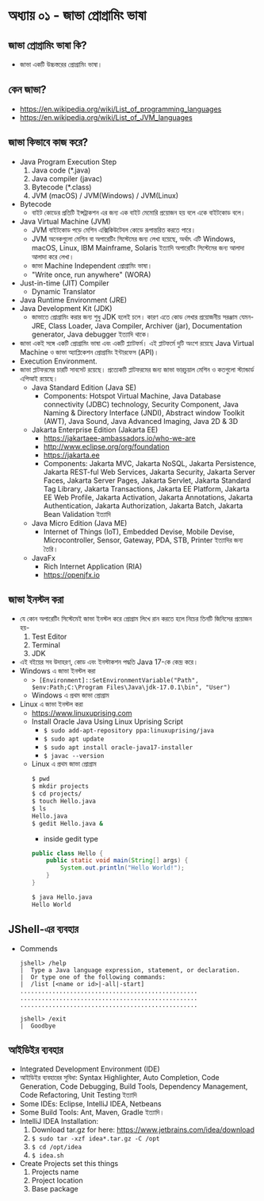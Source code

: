 # অধ্যায় ০১ - জাভা প্রোগ্রামিং ভাষা

## জাভা প্রোগ্রামিং ভাষা কি?

- জাভা একটি উচ্চস্তরের প্রোগ্রামিং ভাষা।

## কেন জাভা?

- https://en.wikipedia.org/wiki/List_of_programming_languages
- https://en.wikipedia.org/wiki/List_of_JVM_languages

## জাভা কিভাবে কাজ করে?

- Java Program Execution Step
  1. Java code (\*.java)
  2. Java compiler (javac)
  3. Bytecode (\*.class)
  4. JVM (macOS) / JVM(Windows) / JVM(Linux)
- Bytecode
  - বাইট কোডের প্রতিটি ইন্সট্রাকশন এর জন্য এক বাইট মেমোরি প্রয়োজন হয় বলে একে বাইটকোড বলে।
- Java Virtual Machine (JVM)
  - JVM বাইটকোড পড়ে মেশিন এক্সিকিউটেবল কোডে রূপান্তরিত করতে পারে।
  - JVM অনেকগুলো মেশিন বা অপারেটিং সিস্টেমের জন্য লেখা হয়েছে, অর্থাৎ এটি Windows, macOS, Linux, IBM Mainframe, Solaris ইত্যাদি অপারেটিং সিস্টেমের জন্য আলাদা আলাদা করে লেখা।
  - জাভা Machine Independent প্রোগ্রামিং ভাষা।
  - "Write once, run anywhere" (WORA)
- Just-in-time (JIT) Compiler
  - Dynamic Translator
- Java Runtime Environment (JRE)
- Java Development Kit (JDK)
  - জাভাতে প্রোগ্রামিং করার জন্য শুধু JDK হলেই চলে। কারণ এতে কোড লেখার প্রয়োজনীয় সরঞ্জাম যেমন- JRE, Class Loader, Java Compiler, Archiver (jar), Documentation generator, Java debugger ইত্যাদি থাকে।
- জাভা একই সঙ্গে একটি প্রোগ্রামিং ভাষা এবং একটি প্ল্যাটফর্ম। এই প্লাটফর্মে দুটি অংশে রয়েছে Java Virtual Machine ও জাভা অ্যাপ্লিকেশন প্রোগ্রামিং ইন্টারফেস (API)।
- Execution Environment.
- জাভা প্লাটফরমের চারটি সাবসেট রয়েছে। প্রত্যেকটি প্লাটফরমের জন্য জাভা ভারচুয়াল মেশিন ও কতগুলো স্ট্যান্ডার্ড এপিআই রয়েছে।
  - Java Standard Edition (Java SE)
    - Components: Hotspot Virtual Machine, Java Database connectivity (JDBC) technology, Security Component, Java Naming & Directory Interface (JNDI), Abstract window Toolkit (AWT), Java Sound, Java Advanced Imaging, Java 2D & 3D
  - Jakarta Enterprise Edition (Jakarta EE)
    - https://jakartaee-ambassadors.io/who-we-are
    - http://www.eclipse.org/org/foundation
    - https://jakarta.ee
    - Components: Jakarta MVC, Jakarta NoSQL, Jakarta Persistence, Jakarta REST-ful Web Services, Jakarta Security, Jakarta Server Faces, Jakarta Server Pages, Jakarta Servlet, Jakarta Standard Tag Library, Jakarta Transactions, Jakarta EE Platform, Jakarta EE Web Profile, Jakarta Activation, Jakarta Annotations, Jakarta Authentication, Jakarta Authorization, Jakarta Batch, Jakarta Bean Validation ইত্যাদি
  - Java Micro Edition (Java ME)
    - Internet of Things (IoT), Embedded Devise, Mobile Devise, Microcontroller, Sensor, Gateway, PDA, STB, Printer ইত্যাদির জন্য তৈরি।
  - JavaFx
    - Rich Internet Application (RIA)
    - https://openjfx.io

## জাভা ইনস্টল করা

- যে কোন অপারেটিং সিস্টেমেই জাভা ইনস্টল করে প্রোগ্রাম লিখে রান করতে হলে নিচের তিনটি জিনিসের প্রয়োজন হয়-
  1. Test Editor
  2. Terminal
  3. JDK
- এই বইয়ের সব উদাহরণ, কোড এবং ইনস্টাকশন পদ্ধতি Java 17-কে কেন্দ্র করে।
- Windows এ জাভা ইনস্টল করা
  - `> [Environment]::SetEnvironmentVariable("Path", $env:Path;C:\Program Files\Java\jdk-17.0.1\bin", "User")`
  - Windows এ প্রথম জাভা প্রোগ্রাম
- Linux এ জাভা ইনস্টল করা‌
  - https://www.linuxuprising.com
  - Install Oracle Java Using Linux Uprising Script
    - `$ sudo add-apt-repository ppa:linuxuprising/java`
    - `$ sudo apt update`
    - `$ sudo apt install oracle-java17-installer`
    - `$ javac --version`
  - Linux এ প্রথম জাভা প্রোগ্রাম
    ```bash
    $ pwd
    $ mkdir projects
    $ cd projects/
    $ touch Hello.java
    $ ls
    Hello.java
    $ gedit Hello.java &
    ```
    - inside gedit type
    ```java
    public class Hello {
        public static void main(String[] args) {
            System.out.println("Hello World!");
        }
    }
    ```
    ```bash
    $ java Hello.java
    Hello World
    ```

## JShell-এর ব্যবহার

- Commends

  ```shell
  jshell> /help
  |  Type a Java language expression, statement, or declaration.
  |  Or type one of the following commands:
  |  /list [<name or id>|-all|-start]
  ..................................................
  ..................................................
  ..................................................

  ```

  ```shell
  jshell> /exit
  |  Goodbye
  ```

## আইডিইর ব্যবহার

- Integrated Development Environment (IDE)
- আইডিইর ব্যবহারের সুবিধা: Syntax Highlighter, Auto Completion, Code Generation, Code Debugging, Build Tools, Dependency Management, Code Refactoring, Unit Testing ইত্যাদি
- Some IDEs: Eclipse, IntelliJ IDEA, Netbeans
- Some Build Tools: Ant, Maven, Gradle ইত্যাদি।
- IntelliJ IDEA Installation:
  1. Download tar.gz for here: https://www.jetbrains.com/idea/download
  2. `$ sudo tar -xzf idea*.tar.gz -C /opt`
  3. `$ cd /opt/idea`
  4. `$ idea.sh`
- Create Projects set this things
  1. Projects name
  2. Project location
  3. Base package
